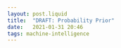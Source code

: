 ```yaml
---
layout: post.liquid
title:  "DRAFT: Probability Prior"
date:   2021-01-31 20:46
tags: machine-intelligence
---
```



